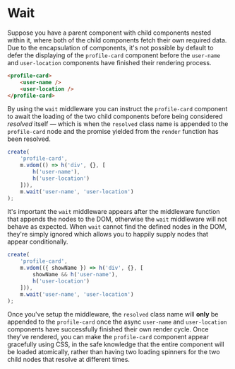 # Wait

Suppose you have a parent component with child components nested within it, where both of the child components fetch their own required data. Due to the encapsulation of components, it's not possible by default to defer the displaying of the `profile-card` component before the `user-name` and `user-location` components have finished their rendering process.

```html
<profile-card>
    <user-name />
    <user-location />
</profile-card>
```

By using the `wait` middleware you can instruct the `profile-card` component to await the loading of the two child components before being considered *resolved* itself &mdash; which is when the `resolved` class name is appended to the `profile-card` node and the promise yielded from the `render` function has been resolved.

```javascript
create(
    'profile-card',
    m.vdom(() => h('div', {}, [
        h('user-name'),
        h('user-location')
    ])),
    m.wait('user-name', 'user-location')
);
```

It's important the `wait` middleware appears after the middleware function that appends the nodes to the DOM, otherwise the `wait` middleware will not behave as expected. When `wait` cannot find the defined nodes in the DOM, they're simply ignored which allows you to happily supply nodes that appear conditionally.

```javascript
create(
    'profile-card',
    m.vdom(({ showName }) => h('div', {}, [
        showName && h('user-name'),
        h('user-location')
    ])),
    m.wait('user-name', 'user-location')
);
```

Once you've setup the middleware, the `resolved` class name will **only** be appended to the `profile-card` once the async `user-name` and `user-location` components have successfully finished their own render cycle. Once they've rendered, you can make the `profile-card` component appear gracefully using CSS, in the safe knowledge that the entire component will be loaded atomically, rather than having two loading spinners for the two child nodes that resolve at different times.
